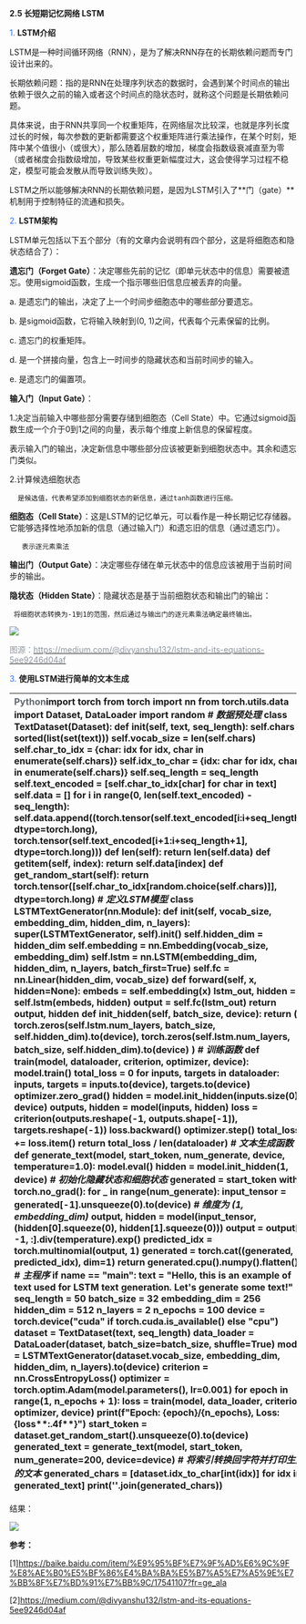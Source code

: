 **2.5 长短期记忆网络 LSTM**

<font style="color:#3370FF;">1. </font>**LSTM介绍**

LSTM是一种时间循环网络（RNN），是为了解决RNN存在的长期依赖问题而专门设计出来的。

长期依赖问题：指的是RNN在处理序列状态的数据时，会遇到某个时间点的输出依赖于很久之前的输入或者这个时间点的隐状态时，就称这个问题是长期依赖问题。

具体来说，由于RNN共享同一个权重矩阵，在网络层次比较深，也就是序列长度过长的时候，每次参数的更新都需要这个权重矩阵进行乘法操作，在某个时刻，矩阵中某个值很小（或很大），那么随着层数的增加，梯度会指数级衰减直至为零（或者梯度会指数级增加，导致某些权重更新幅度过大，这会使得学习过程不稳定，模型可能会发散从而导致训练失败）。

LSTM之所以能够解决RNN的长期依赖问题，是因为LSTM引入了**门（gate）**机制用于控制特征的流通和损失。

<font style="color:#3370FF;">2. </font>**LSTM架构**

LSTM单元包括以下五个部分（有的文章内会说明有四个部分，这是将细胞态和隐状态结合了）：

**遗忘门（Forget Gate）**：决定哪些先前的记忆（即单元状态中的信息）需要被遗忘。使用sigmoid函数，生成一个指示哪些旧信息应被丢弃的向量。

                                                

a.  是遗忘门的输出，决定了上一个时间步细胞态中的哪些部分要遗忘。

b.  是sigmoid函数，它将输入映射到(0, 1)之间，代表每个元素保留的比例。

c. 遗忘门的权重矩阵。

d. 是一个拼接向量，包含上一时间步的隐藏状态和当前时间步的输入。

e. 是遗忘门的偏置项。

**输入门（Input Gate）**：

1.决定当前输入中哪些部分需要存储到细胞态（Cell State）中。它通过sigmoid函数生成一个介于0到1之间的向量，表示每个维度上新信息的保留程度。

                                      

表示输入门的输出，决定新信息中哪些部分应该被更新到细胞状态中。其余和遗忘门类似。

2.计算候选细胞状态

                                                 

      是候选值，代表希望添加到细胞状态的新信息，通过tanh函数进行压缩。                

**细胞态（Cell State）**：这是LSTM的记忆单元，可以看作是一种长期记忆存储器。它能够选择性地添加新的信息（通过输入门）和遗忘旧的信息（通过遗忘门）。

                                                 

       表示逐元素乘法

**输出门（Output Gate）**：决定哪些存储在单元状态中的信息应该被用于当前时间步的输出。    

                                                  

**隐状态（Hidden State）**：隐藏状态是基于当前细胞状态和输出门的输出：

                                                  

     将细胞状态转换为-1到1的范围，然后通过与输出门的逐元素乘法确定最终输出。

![](https://cdn.nlark.com/yuque/0/2024/png/1805392/1729130251878-d17c3c56-ee56-4d01-91b4-da34a221ba82.png)

<font style="color:#8F959E;">图源：</font>[<font style="color:#8F959E;">https://medium.com/@divyanshu132/lstm-and-its-equations-5ee9246d04af</font>](https://medium.com/@divyanshu132/lstm-and-its-equations-5ee9246d04af)

<font style="color:#3370FF;">3. </font>**使用LSTM进行简单的文本生成**

| <font style="color:rgb(100, 106, 115);">Python</font>import torch   from torch import nn   from torch.utils.data import Dataset, DataLoader   import random      _# 数据预处理_   **class** TextDataset(Dataset):       **def** __init__(self, text, seq_length):           self.chars = sorted(list(set(text)))           self.vocab_size = len(self.chars)           self.char_to_idx = {char: idx for idx, char in enumerate(self.chars)}           self.idx_to_char = {idx: char for idx, char in enumerate(self.chars)}           self.seq_length = seq_length           self.text_encoded = [self.char_to_idx[char] for char in text]           self.data = []                      for i in range(0, len(self.text_encoded) - seq_length):               self.data.append((torch.tensor(self.text_encoded[i:i+seq_length], dtype=torch.long),                                 torch.tensor(self.text_encoded[i+1:i+seq_length+1], dtype=torch.long)))                      **def** __len__(self):           return len(self.data)          **def** __getitem__(self, index):           return self.data[index]          **def** get_random_start(self):           return torch.tensor([self.char_to_idx[random.choice(self.chars)]], dtype=torch.long)      _# 定义LSTM模型_   **class** LSTMTextGenerator(nn.Module):       **def** __init__(self, vocab_size, embedding_dim, hidden_dim, n_layers):           super(LSTMTextGenerator, self).__init__()           self.hidden_dim = hidden_dim           self.embedding = nn.Embedding(vocab_size, embedding_dim)           self.lstm = nn.LSTM(embedding_dim, hidden_dim, n_layers, batch_first=True)           self.fc = nn.Linear(hidden_dim, vocab_size)          **def** forward(self, x, hidden=None):           embeds = self.embedding(x)           lstm_out, hidden = self.lstm(embeds, hidden)           output = self.fc(lstm_out)           return output, hidden          **def** init_hidden(self, batch_size, device):           return (               torch.zeros(self.lstm.num_layers, batch_size, self.hidden_dim).to(device),               torch.zeros(self.lstm.num_layers, batch_size, self.hidden_dim).to(device)           )      _# 训练函数_   **def** train(model, dataloader, criterion, optimizer, device):       model.train()       total_loss = 0       for inputs, targets in dataloader:           inputs, targets = inputs.to(device), targets.to(device)           optimizer.zero_grad()           hidden = model.init_hidden(inputs.size(0), device)           outputs, hidden = model(inputs, hidden)           loss = criterion(outputs.reshape(-1, outputs.shape[-1]), targets.reshape(-1))           loss.backward()           optimizer.step()           total_loss += loss.item()       return total_loss / len(dataloader)      _# 文本生成函数_   **def** generate_text(model, start_token, num_generate, device, temperature=1.0):       model.eval()       hidden = model.init_hidden(1, device)  _# 初始化隐藏状态和细胞状态_       generated = start_token       with torch.no_grad():           for _ in range(num_generate):               input_tensor = generated[-1].unsqueeze(0).to(device)  _# 维度为 (1, embedding_dim)_               output, hidden = model(input_tensor, (hidden[0].squeeze(0), hidden[1].squeeze(0)))               output = output[:, -1, :].div(temperature).exp()               predicted_idx = torch.multinomial(output, 1)               generated = torch.cat((generated, predicted_idx), dim=1)       return generated.cpu().numpy().flatten()      _# 主程序_   if __name__ == "__main__":       text = "Hello, this is an example of text used for LSTM text generation. Let's generate some text!"       seq_length = 50       batch_size = 32       embedding_dim = 256       hidden_dim = 512       n_layers = 2       n_epochs = 100       device = torch.device("cuda" if torch.cuda.is_available() else "cpu")              dataset = TextDataset(text, seq_length)       data_loader = DataLoader(dataset, batch_size=batch_size, shuffle=True)              model = LSTMTextGenerator(dataset.vocab_size, embedding_dim, hidden_dim, n_layers).to(device)       criterion = nn.CrossEntropyLoss()       optimizer = torch.optim.Adam(model.parameters(), lr=0.001)              for epoch in range(1, n_epochs + 1):           loss = train(model, data_loader, criterion, optimizer, device)           print(**f**"Epoch: {epoch}/{n_epochs}, Loss: {loss**:.4f**}")              start_token = dataset.get_random_start().unsqueeze(0).to(device)       generated_text = generate_text(model, start_token, num_generate=200, device=device)              _# 将索引转换回字符并打印生成的文本_       generated_chars = [dataset.idx_to_char[int(idx)] for idx in generated_text]       print(''.join(generated_chars)) |
| :--- |


结果：

![](https://cdn.nlark.com/yuque/0/2024/png/1805392/1729130252056-4e791e85-4fd5-4636-8374-9d3fcccf4af5.png)

**参考：**

[1]https://baike.baidu.com/item/%E9%95%BF%E7%9F%AD%E6%9C%9F%E8%AE%B0%E5%BF%86%E4%BA%BA%E5%B7%A5%E7%A5%9E%E7%BB%8F%E7%BD%91%E7%BB%9C/17541107?fr=ge_ala

[2]https://medium.com/@divyanshu132/lstm-and-its-equations-5ee9246d04af

